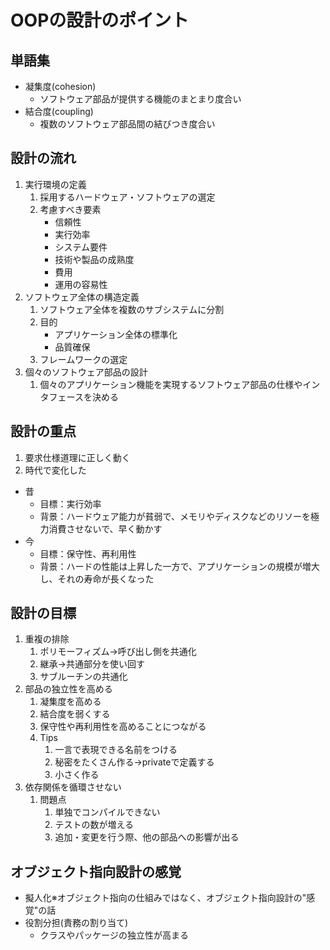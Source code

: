 # OOPの設計のポイント
## 単語集
- 凝集度(cohesion)
  - ソフトウェア部品が提供する機能のまとまり度合い
- 結合度(coupling)
  - 複数のソフトウェア部品間の結びつき度合い
  
## 設計の流れ
1. 実行環境の定義
   1. 採用するハードウェア・ソフトウェアの選定
   2. 考慮すべき要素
      - 信頼性
      - 実行効率
      - システム要件
      - 技術や製品の成熟度
      - 費用
      - 運用の容易性 
2. ソフトウェア全体の構造定義
   1. ソフトウェア全体を複数のサブシステムに分割
   2. 目的
      - アプリケーション全体の標準化
      - 品質確保
   3. フレームワークの選定
3. 個々のソフトウェア部品の設計
   1. 個々のアプリケーション機能を実現するソフトウェア部品の仕様やインタフェースを決める

## 設計の重点
1. 要求仕様道理に正しく動く
2. 時代で変化した
- 昔
  - 目標：実行効率
  - 背景：ハードウェア能力が貧弱で、メモリやディスクなどのリソーを極力消費させないで、早く動かす
- 今
  - 目標：保守性、再利用性
  - 背景：ハードの性能は上昇した一方で、アプリケーションの規模が増大し、それの寿命が長くなった

## 設計の目標
1. 重複の排除
   1. ポリモーフィズム→呼び出し側を共通化
   2. 継承→共通部分を使い回す
   3. サブルーチンの共通化
2. 部品の独立性を高める
   1. 凝集度を高める
   2. 結合度を弱くする
   3. 保守性や再利用性を高めることにつながる
   4. Tips
      1. 一言で表現できる名前をつける
      2. 秘密をたくさん作る→privateで定義する
      3. 小さく作る
3. 依存関係を循環させない
   1. 問題点
      1. 単独でコンパイルできない
      2. テストの数が増える
      3. 追加・変更を行う際、他の部品への影響が出る

## オブジェクト指向設計の感覚
- 擬人化※オブジェクト指向の仕組みではなく、オブジェクト指向設計の"感覚"の話
- 役割分担(責務の割り当て)
  - クラスやパッケージの独立性が高まる
